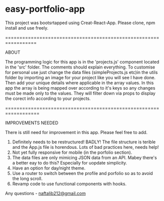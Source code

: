 # easy-portfolio-app

This project was bootsrtapped using Creat-React-App. Please clone, npm install and use freely.

=================================================================

ABOUT

The programming logic for this app is in the 'projects.js' component located in the 'src' folder. The comments should explain everything.
To customise for personal use just change the data files (simpleProjects.js etc)in the utils folder by importing an image for your project like you will see I have done. Then add your unique details where applicable in the array values. In this app the array is being mapped over according to it's keys so any changes must be made only to the values. They will filter down via props to display the corect info according to your projects.

==================================================================

IMPROVEMENTS NEEDED

There is still need for improvement in this app. Please feel free to add.

1. Definitely needs to be restructured! BADLY! The file structure is terible and the App.js file is horendous. Lots of bad practices here, needs help!
2. Not yet fully responsive for mobile (in the porfolio section).
3. The data files are only mimicing JSON data from an API. Mabey there's a better eay to do this? Especially for uopdate simplicity.
4. Have an option for day/night theme.
5. Use a router to switch between the profile and porfolio so as to avoid the long scroll.
6. Revamp code to use functional components with hooks.

Any questions - naftalib212@gmail.com

